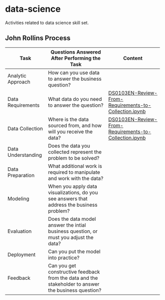 # data-science
Activities related to data science skill set.

## John Rollins Process
| Task | Questions Answered After Performing the Task | Content |
|---|---|---|
| Analytic Approach | How can you use data to answer the business question? | |
| Data Requirements | What data do you need to answer the question? | [DS0103EN-Review-From-Requirements-to-Collection.ipynb](https://github.com/solver-Mart1n/data-science/blob/main/reference/ibm_ds/DS0103EN-Review-From-Requirements-to-Collection.ipynb) |
| Data Collection | Where is the data sourced from, and how will you receive the data? | [DS0103EN-Review-From-Requirements-to-Collection.ipynb](https://github.com/solver-Mart1n/data-science/blob/main/reference/ibm_ds/DS0103EN-Review-From-Requirements-to-Collection.ipynb) |
| Data Understanding | Does the data you collected represent the problem to be solved? | |
| Data Preparation | What additional work is required to manipulate and work with the data? | |
| Modeling | When you apply data visualizations, do you see answers that address the business problem? | |
| Evaluation | Does the data model answer the intial business question, or must you adjust the data? | |
| Deployment | Can you put the model into practice? | |
| Feedback | Can you get constructive feedback from the data and the stakeholder to answer the business question? | |



